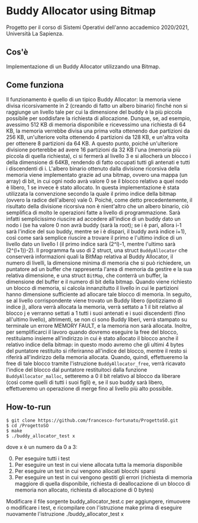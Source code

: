 # Buddy Allocator using Bitmap

Progetto per il corso di Sistemi Operativi dell'anno accademico 2020/2021, Università La Sapienza.

## Cos'è

Implementazione di un Buddy Allocator utilizzando una Bitmap.

## Come funziona

Il funzionamento è quello di un tipico Buddy Allocator: la memoria viene divisa ricorsivamente in 2 (creando di fatto un albero binario) finché non si raggiunge un livello tale per cui la dimensione del buddy è la più piccola possibile per soddisfare la richiesta di allocazione. Dunque, se, ad esempio, avessimo 512 KB di memoria disponibile e ricevessimo una richiesta di 64 KB, la memoria verrebbe divisa una prima volta ottenendo due partizioni da 256 KB, un'ulteriore volta ottenendo 4 partizioni da 128 KB, e un'altra volta per ottenere 8 partizioni da 64 KB. A questo punto, poiché un'ulteriore divisione porterebbe ad avere 16 partizioni da 32 KB l'una (memoria più piccola di quella richiesta), ci si fermerà al livello 3 e si allocherà un blocco i della dimensione di 64KB, rendendo di fatto occupati tutti gli antenati e tutti i discendenti di i.
L'albero binario ottenuto dalla divisione ricorsiva della memoria viene implementato grazie ad una bitmap, ovvero una mappa (un array) di bit, in cui ogni nodo avrà valore 0 se il blocco relativo a quel nodo è libero, 1 se invece è stato allocato. In questa implementazione è stata utilizzata la convenzione secondo la quale il primo indice della bitmap (ovvero la radice dell'albero) vale 0.
Poiché, come detto precedentemente, il risultato della divisione ricorsiva non è nient'altro che un albero binario, ciò semplifica di molto le operazioni fatte a livello di programmazione. Sarà infatti semplicissimo riuscire ad accedere all'indice di un buddy dato un nodo i (se ha valore 0 non avrà buddy (sarà la root); se i è pari, allora i-1 sarà l'indice del suo buddy, mentre se i è dispari, il buddy avrà indice i+1), così come sarà semplice riuscire a trovare il primo e l'ultimo indice di un livello dato un livello l (il primo indice sarà (2^l)-1, mentre l'ultimo sarà (2^(l+1))-2).
Il programma fa uso di 2 struct, una struct <code>BuddyAllocator</code> che conserverà informazioni quali la BitMap relativa al Buddy Allocator, il numero di livelli, la dimensione minima di memoria che si può richiedere, un puntatore ad un buffer che rappresenta l'area di memoria da gestire e la sua relativa dimensione, e una struct <code>BitMap</code>, che conterrà un buffer, la dimensione del buffer e il numero di bit della bitmap.
Quando viene richiesto un blocco di memoria, si calcola innanzitutto il livello in cui le partizioni hanno dimensione sufficiente ad allocare tale blocco di memoria. In seguito, se al livello corrispondente viene trovato un Buddy libero (ipotizziamo di indice j), allora verrà allocata la memoria, verrà settato a 1 il bit relativo al blocco j e verranno settati a 1 tutti i suoi antenati e i suoi discendenti (fino all'ultimo livello), altrimenti, se non ci sono Buddy liberi, verrà stampato su terminale un errore MEMORY FAULT, e la memoria non sarà allocata. Inoltre, per semplificarci il lavoro quando dovremo eseguire la free del blocco, restituiamo insieme all'indirizzo in cui è stato allocato il blocco anche il relativo indice della bitmap: in questo modo avremo che gli ultimi 4 bytes del puntatore restituito si riferiranno all'indice del blocco, mentre il resto si riferirà all'indirizzo della memoria allocata. Quando, quindi, effettueremo la free di tale blocco tramite l'istruzione <code>BuddyAllocator_free</code>, verrà ricavato l'indice del blocco dal puntatore restituitoci dalla funzione <code>BuddyAllocator_malloc</code>, setteremo a 0 il bit relativo al blocco da liberare (così come quelli di tutti i suoi figli) e, se il suo buddy sarà libero, effettueremo un operazione di merge fino al livello più alto possibile.

## How-to-run

```
$ git clone https://github.com/francesco-fortunato/ProgettoSO.git
$ cd /ProgettoSO
$ make
$ ./buddy_allocator_test x
```
dove x è un numero da 0 a 3:
  
  0. Per eseguire tutti i test
  1. Per eseguire un test in cui viene allocata tutta la memoria disponibile
  2. Per eseguire un test in cui vengono allocati blocchi sparsi
  3. Per eseguire un test in cui vengono gestiti gli errori (richiesta di memoria maggiore di quella disponibile, richiesta di deallocazione di un blocco di memoria non allocato, richiesta di allocazione di 0 bytes)

Modificare il file sorgente buddy_allocator_test.c per aggiungere, rimuovere o modificare i test, e ricompilare con l'istruzione make prima di eseguire nuovamente l'istruzione ./buddy_allocator_test x
